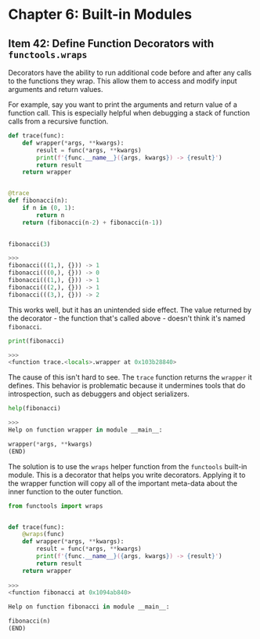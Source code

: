 # Chapter 6: Built-in Modules

## Item 42: Define Function Decorators with `functools.wraps`
Decorators have the ability to run additional code before and after any calls to the functions they wrap. This allow them to access and modify input arguments and return values.

For example, say you want to print the arguments and return value of a function call. This is especially helpful when debugging a stack of function calls from a recursive function.

```Python
def trace(func):
    def wrapper(*args, **kwargs):
        result = func(*args, **kwargs)
        print(f'{func.__name__}({args, kwargs}) -> {result}')
        return result
    return wrapper


@trace
def fibonacci(n):
    if n in (0, 1):
        return n
    return (fibonacci(n-2) + fibonacci(n-1))
    

fibonacci(3)

>>>
fibonacci(((1,), {})) -> 1
fibonacci(((0,), {})) -> 0
fibonacci(((1,), {})) -> 1
fibonacci(((2,), {})) -> 1
fibonacci(((3,), {})) -> 2
```

This works well, but it has an unintended side effect. The value returned by the decorator - the function that's called above - doesn't think it's named `fibonacci`.

```Python
print(fibonacci)

>>>
<function trace.<locals>.wrapper at 0x103b28840>
```

The cause of this  isn't hard to see. The `trace` function returns the `wrapper` it defines. This behavior is problematic because it  undermines tools that do introspection, such as debuggers and object serializers.

```Python
help(fibonacci)

>>>
Help on function wrapper in module __main__:

wrapper(*args, **kwargs)
(END)
```

The solution is to use the `wraps` helper function from the `functools` built-in module. This is a decorator that helps you write decorators. Applying it to the wrapper function will copy all of the important meta-data about the inner function to the outer function.

```Python
from functools import wraps


def trace(func):
    @wraps(func)
    def wrapper(*args, **kwargs):
        result = func(*args, **kwargs)
        print(f'{func.__name__}({args, kwargs}) -> {result}')
        return result
    return wrapper
    
>>>
<function fibonacci at 0x1094ab840>

Help on function fibonacci in module __main__:

fibonacci(n)
(END)
```




